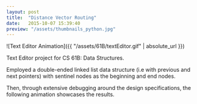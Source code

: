 ```yaml
---
layout: post
title:  "Distance Vector Routing"
date:   2015-10-07 15:39:40
preview: "/assets/thumbnails_python.jpg"
---
```


![Text Editor Animation]({{ "/assets/61B/textEditor.gif" | absolute_url }})

Text Editor project for CS 61B: Data Structures.

Employed a double-ended linked list data structure (i.e with previous and next pointers) with sentinel nodes as the beginning and end nodes.

Then, through extensive debugging around the design specifications, the following animation showcases the results.
            